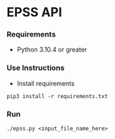 # EPSS API

### Requirements
- Python 3.10.4 or greater

### Use Instructions
- Install requirements
```
pip3 install -r requirements.txt
```

### Run
```
./epss.py <input_file_name_here>
```